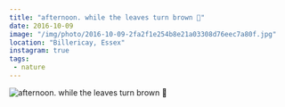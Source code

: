 ```yaml
---
title: "afternoon. while the leaves turn brown 🍂"
date: 2016-10-09
image: "/img/photo/2016-10-09-2fa2f1e254b8e21a03308d76eec7a80f.jpg"
location: "Billericay, Essex"
instagram: true
tags:
 - nature
---
```


![afternoon. while the leaves turn brown 🍂](/img/photo/2016-10-09-2fa2f1e254b8e21a03308d76eec7a80f.jpg)
